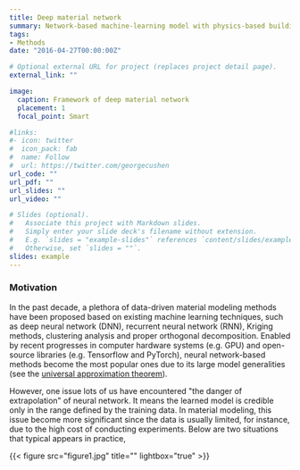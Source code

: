 ```yaml
---
title: Deep material network
summary: Network-based machine-learning model with physics-based building blocks and interpretable fitting parameters.
tags:
- Methods
date: "2016-04-27T00:00:00Z"

# Optional external URL for project (replaces project detail page).
external_link: ""

image:
  caption: Framework of deep material network
  placement: 1
  focal_point: Smart

#links:
#- icon: twitter
#  icon_pack: fab
#  name: Follow
#  url: https://twitter.com/georgecushen
url_code: ""
url_pdf: ""
url_slides: ""
url_video: ""

# Slides (optional).
#   Associate this project with Markdown slides.
#   Simply enter your slide deck's filename without extension.
#   E.g. `slides = "example-slides"` references `content/slides/example-slides.md`.
#   Otherwise, set `slides = ""`.
slides: example
---
```

### Motivation

In the past decade, a plethora of data-driven material modeling methods have been proposed based on existing machine learning techniques, such as deep neural network (DNN), recurrent neural network (RNN), Kriging methods, clustering analysis and proper orthogonal decomposition. Enabled by recent progresses in computer hardware systems (e.g. GPU) and open-source libraries (e.g. Tensorflow and PyTorch), neural network-based methods become the most popular ones due to its large model generalities (see the [universal approximation theorem](https://en.wikipedia.org/wiki/Universal_approximation_theorem)). 

However, one issue lots of us have encountered "the danger of extrapolation" of neural network. It means the learned model is credible only in the range defined by the training data. In material modeling, this issue become more significant since the data is usually limited, for instance, due to the high cost of conducting experiments. Below are two situations that typical appears in practice,

{{< figure src="figure1.jpg" title="" lightbox="true" >}}





